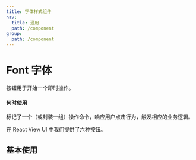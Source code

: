 ```yaml
---
title: 字体样式组件
nav:
  title: 通用
  path: /component
group:
  path: /component
---
```


# Font 字体

按钮用于开始一个即时操作。

#### 何时使用

<p>标记了一个（或封装一组）操作命令，响应用户点击行为，触发相应的业务逻辑。</p>
<p></p>
<p>在 React View UI 中我们提供了六种按钮。</p>



## 基本使用

<code src="./demo/index1.tsx" />

<!-- ## 不同尺寸

<code src="./demo/index2.tsx" />

<API></API> -->
